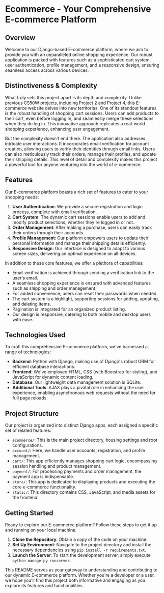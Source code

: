 # Ecommerce - Your Comprehensive E-commerce Platform

## Overview

Welcome to our Django-based E-commerce platform, where we aim to provide you with an unparalleled online shopping experience. Our robust application is packed with features such as a sophisticated cart system, user authentication, profile management, and a responsive design, ensuring seamless access across various devices.

## Distinctiveness & Complexity

What truly sets this project apart is its depth and complexity. Unlike previous CS50W projects, including Project 2 and Project 4, this E-commerce website delves into new territories. One of its standout features is the robust handling of shopping cart sessions. Users can add products to their cart, even before logging in, and seamlessly merge these selections when they do log in. This innovative approach replicates a real-world shopping experience, enhancing user engagement.

But the complexity doesn't end there. The application also addresses intricate user interactions. It incorporates email verification for account creation, allowing users to verify their identities through email links. Users can also meticulously track their orders, manage their profiles, and update their shipping details. This level of detail and complexity makes this project a powerful tool for anyone venturing into the world of e-commerce.

## Features

Our E-commerce platform boasts a rich set of features to cater to your shopping needs:

1. **User Authentication**: We provide a secure registration and login process, complete with email verification.
2. **Cart System**: The dynamic cart sessions enable users to add and modify product selections, whether they're logged in or not.
3. **Order Management**: After making a purchase, users can easily track their orders through their accounts.
4. **Profile Management**: Our platform empowers users to update their personal information and manage their shipping details efficiently.
5. **Responsive Design**: Our interface is designed to adapt to various screen sizes, delivering an optimal experience on all devices.

In addition to these core features, we offer a plethora of capabilities:

- Email verification is achieved through sending a verification link to the user's email.
- A seamless shopping experience is ensured with advanced features such as shipping and order management.
- For added convenience, users can reset their passwords when needed.
- The cart system is a highlight, supporting sessions for adding, updating, and deleting items.
- Pagination is integrated for an organized product listing.
- Our design is responsive, catering to both mobile and desktop users with ease.

## Technologies Used

To craft this comprehensive E-commerce platform, we've harnessed a range of technologies:

- **Backend**: Python with Django, making use of Django's robust ORM for efficient database interactions.
- **Frontend**: We've employed HTML, CSS (with Bootstrap for styling), and JavaScript for dynamic content loading.
- **Database**: Our lightweight data management solution is SQLite.
- **Additional Tools**: AJAX plays a pivotal role in enhancing the user experience, enabling asynchronous web requests without the need for full page reloads.

## Project Structure

Our project is organized into distinct Django apps, each assigned a specific set of related features:

- `ecommerce/`: This is the main project directory, housing settings and root configurations.
- `account/`: Here, we handle user accounts, registration, and profile management.
- `cart/`: This app efficiently manages shopping cart logic, encompassing session handling and product management.
- `payment/`: For processing payments and order management, the payment app is indispensable.
- `store/`: This app is dedicated to displaying products and executing the core e-commerce functionality.
- `static/`: This directory contains CSS, JavaScript, and media assets for the frontend.

## Getting Started

Ready to explore our E-commerce platform? Follow these steps to get it up and running on your local machine:

1. **Clone the Repository**: Obtain a copy of the code on your machine.
2. **Set Up Environment**: Navigate to the project directory and install the necessary dependencies using `pip install -r requirements.txt`.
3. **Launch the Server**: To start the development server, simply execute `python manage.py runserver`.

This README serves as your gateway to understanding and contributing to our dynamic E-commerce platform. Whether you're a developer or a user, we hope you'll find this project both informative and engaging as you explore its features and functionalities.
